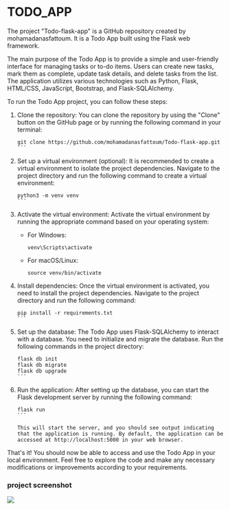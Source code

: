 # TODO_APP

The project "Todo-flask-app" is a GitHub repository created by mohamadanasfattoum. It is a Todo App built using the Flask web framework.

The main purpose of the Todo App is to provide a simple and user-friendly interface for managing tasks or to-do items. Users can create new tasks, mark them as complete, update task details, and delete tasks from the list. The application utilizes various technologies such as Python, Flask, HTML/CSS, JavaScript, Bootstrap, and Flask-SQLAlchemy.

To run the Todo App project, you can follow these steps:

1. Clone the repository: You can clone the repository by using the "Clone" button on the GitHub page or by running the following command in your terminal:
   ````
   git clone https://github.com/mohamadanasfattoum/Todo-flask-app.git
   ```

2. Set up a virtual environment (optional): It is recommended to create a virtual environment to isolate the project dependencies. Navigate to the project directory and run the following command to create a virtual environment:
   ````
   python3 -m venv venv
   ```

3. Activate the virtual environment: Activate the virtual environment by running the appropriate command based on your operating system:
   - For Windows:
     ```
     venv\Scripts\activate
     ```
   - For macOS/Linux:
     ```
     source venv/bin/activate
     ```

4. Install dependencies: Once the virtual environment is activated, you need to install the project dependencies. Navigate to the project directory and run the following command:
   ````
   pip install -r requirements.txt
   ```

5. Set up the database: The Todo App uses Flask-SQLAlchemy to interact with a database. You need to initialize and migrate the database. Run the following commands in the project directory:
   ````
   flask db init
   flask db migrate
   flask db upgrade
   ```

6. Run the application: After setting up the database, you can start the Flask development server by running the following command:
   ````
   flask run
   ```

   This will start the server, and you should see output indicating that the application is running. By default, the application can be accessed at http://localhost:5000 in your web browser.

That's it! You should now be able to access and use the Todo App in your local environment. Feel free to explore the code and make any necessary modifications or improvements according to your requirements.



### project screenshot
![](https://github.com/mohamadanasfattoum/Todo-flask-app/blob/main/FireShot.png)

